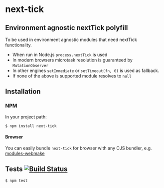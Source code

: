 <h1 id="next-tick">next-tick</h1>

<h2 id="environment-agnostic-nexttick-polyfill">Environment agnostic nextTick polyfill</h2>

<p>To be used in environment agnostic modules that need nextTick functionality.</p>

<ul>
<li>When run in Node.js <code>process.nextTick</code> is used</li>
<li>In modern browsers microtask resolution is guaranteed by <code>MutationObserver</code></li>
<li>In other engines <code>setImmediate</code> or <code>setTimeout(fn, 0)</code> is used as fallback.</li>
<li>If none of the above is supported module resolves to <code>null</code></li>
</ul>

<h2 id="installation">Installation</h2>

<h3 id="npm">NPM</h3>

<p>In your project path:</p>

<pre><code>$ npm install next-tick
</code></pre>

<h4 id="browser">Browser</h4>

<p>You can easily bundle <code>next-tick</code> for browser with any CJS bundler, e.g. <a href="https://github.com/medikoo/modules-webmake">modules-webmake</a></p>

<h2 id="tests-%21build-status">Tests <a href="https://travis-ci.org/medikoo/next-tick"><img src="https://api.travis-ci.org/medikoo/next-tick.png?branch=master" alt="Build Status" /></a></h2>

<pre><code>$ npm test
</code></pre>
